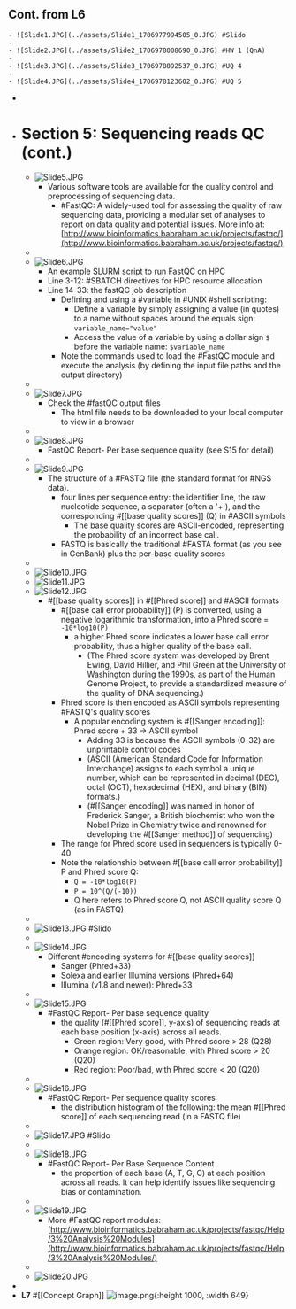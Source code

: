 ## Cont. from L6
	- ![Slide1.JPG](../assets/Slide1_1706977994505_0.JPG) #Slido
	-
	- ![Slide2.JPG](../assets/Slide2_1706978008690_0.JPG) #HW 1 (QnA)
	-
	- ![Slide3.JPG](../assets/Slide3_1706978092537_0.JPG) #UQ 4
	-
	- ![Slide4.JPG](../assets/Slide4_1706978123602_0.JPG) #UQ 5
-
- # Section 5: Sequencing reads QC (cont.)
	- ![Slide5.JPG](../assets/Slide5_1706977518743_0.JPG)
		- Various software tools are available for the quality control and preprocessing of sequencing data.
			- #FastQC: A widely-used tool for assessing the quality of raw sequencing data, providing a modular set of analyses to report on data quality and potential issues. More info at: [http://www.bioinformatics.babraham.ac.uk/projects/fastqc/](http://www.bioinformatics.babraham.ac.uk/projects/fastqc/)
	-
	- ![Slide6.JPG](../assets/Slide6_1706977834483_0.JPG)
		- An example SLURM script to run FastQC on HPC
		- Line 3-12: #SBATCH directives for HPC resource allocation
		- Line 14-33: the fastQC job description
			- Defining and using a #variable in #UNIX #shell scripting:
				- Define a variable by simply assigning a value (in quotes) to a name without spaces around the equals sign: `variable_name="value"`
				- Access the value of a variable by using a dollar sign `$` before the variable name: `$variable_name`
			- Note the commands used to load the #FastQC module and execute the analysis (by defining the input file paths and the output directory)
	-
	- ![Slide7.JPG](../assets/Slide7_1706977892639_0.JPG)
		- Check the #fastQC output files
			- The html file needs to be downloaded to your local computer to view in a browser
	-
	- ![Slide8.JPG](../assets/Slide8_1706977909153_0.JPG)
		- FastQC Report- Per base sequence quality (see S15 for detail)
	-
	- ![Slide9.JPG](../assets/Slide9_1706978286959_0.JPG)
		- The structure of a #FASTQ file (the standard format for #NGS data).
			- four lines per sequence entry: the identifier line, the raw nucleotide sequence, a separator (often a '+'), and the corresponding #[[base quality scores]] (Q) in #ASCII symbols
				- The base quality scores are ASCII-encoded, representing the probability of an incorrect base call.
			- FASTQ is basically the traditional #FASTA format (as you see in GenBank) plus the per-base quality scores
	-
	- ![Slide10.JPG](../assets/Slide10_1706978323632_0.JPG)
	- ![Slide11.JPG](../assets/Slide11_1706978330316_0.JPG)
	- ![Slide12.JPG](../assets/Slide12_1706978337887_0.JPG)
		- #[[base quality scores]] in #[[Phred score]] and #ASCII formats
			- #[[base call error probability]] (P) is converted, using a negative logarithmic transformation, into a Phred score = `-10*log10(P)`
				- a higher Phred score indicates a lower base call error probability, thus a higher quality of the base call.
					- (The Phred score system was developed by Brent Ewing, David Hillier, and Phil Green at the University of Washington during the 1990s, as part of the Human Genome Project, to provide a standardized measure of the quality of DNA sequencing.)
			- Phred score is then encoded as ASCII symbols representing #FASTQ's quality scores
				- A popular encoding system is #[[Sanger encoding]]: Phred score + 33 -> ASCII symbol
					- Adding 33 is because the ASCII symbols (0-32) are unprintable control codes
					- (ASCII (American Standard Code for Information Interchange) assigns to each symbol a unique number, which can be represented in decimal (DEC), octal (OCT), hexadecimal (HEX), and binary (BIN) formats.)
					- (#[[Sanger encoding]] was named in honor of Frederick Sanger,  a British biochemist who won the Nobel Prize in Chemistry twice and renowned for developing the #[[Sanger method]] of sequencing)
			- The range for Phred score used in sequencers is typically 0-40
			- Note the relationship between #[[base call error probability]] P and Phred score Q:
				- `Q = -10*log10(P)`
				- `P = 10^(Q/(-10))`
				- Q here refers to Phred score Q, not ASCII quality score Q (as in FASTQ)
	-
	- ![Slide13.JPG](../assets/Slide13_1706978376469_0.JPG) #Slido
	-
	- ![Slide14.JPG](../assets/Slide14_1706978387768_0.JPG)
		- Different #encoding systems for #[[base quality scores]]
			- Sanger (Phred+33)
			- Solexa and earlier Illumina versions (Phred+64)
			- Illumina (v1.8 and newer):  Phred+33
	-
	- ![Slide15.JPG](../assets/Slide15_1706978451751_0.JPG)
		- #FastQC Report- Per base sequence quality
			- the quality (#[[Phred score]], y-axis) of sequencing reads at each base position (x-axis) across all reads.
				- Green region: Very good, with Phred score > 28 (Q28)
				- Orange region: OK/reasonable, with Phred score > 20 (Q20)
				- Red region: Poor/bad, with Phred score < 20 (Q20)
	-
	- ![Slide16.JPG](../assets/Slide16_1706978478065_0.JPG)
		- #FastQC Report- Per sequence quality scores
			- the distribution histogram of the following: the mean #[[Phred score]] of each sequencing read (in a FASTQ file)
	-
	- ![Slide17.JPG](../assets/Slide17_1706978490345_0.JPG) #Slido
	-
	- ![Slide18.JPG](../assets/Slide18_1706978508652_0.JPG)
		- #FastQC Report- Per Base Sequence Content
			- the proportion of each base (A, T, G, C) at each position across all reads. It can help identify issues like sequencing bias or contamination.
	-
	- ![Slide19.JPG](../assets/Slide19_1706978529987_0.JPG)
		- More #FastQC report modules: [http://www.bioinformatics.babraham.ac.uk/projects/fastqc/Help/3%20Analysis%20Modules](http://www.bioinformatics.babraham.ac.uk/projects/fastqc/Help/3%20Analysis%20Modules/)
	-
	- ![Slide20.JPG](../assets/Slide20_1706978606078_0.JPG)
-
- **L7** #[[Concept Graph]] ![image.png](../assets/image_1706837905130_0.png){:height 1000, :width 649}